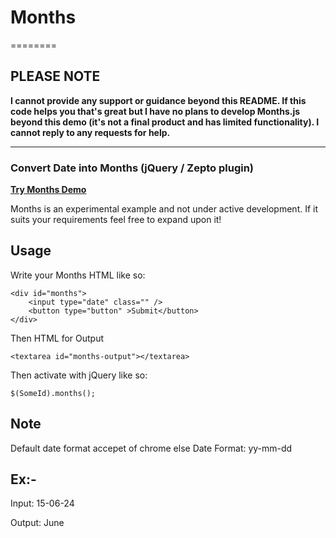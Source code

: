 # Months
========

## PLEASE NOTE

**I cannot provide any support or guidance beyond this README. If this code helps you that's great but I have no plans to develop Months.js beyond this demo (it's not a final product and has limited functionality). I cannot reply to any requests for help.**

* * *

### Convert Date into Months (jQuery / Zepto plugin)

[**Try Months Demo**](http://vidyutkumar.info/weekdays)

Months is an experimental example and not under active development. If it suits your requirements feel free to expand upon it!

## Usage

Write your Months HTML like so:

    <div id="months">
        <input type="date" class="" />
        <button type="button" >Submit</button>
    </div>

Then HTML for Output

    <textarea id="months-output"></textarea>

Then activate with jQuery like so:

    $(SomeId).months();
	
## Note

Default date format accepet of chrome else Date Format: yy-mm-dd 

Ex:-
----------

Input: 15-06-24

Output: June 

